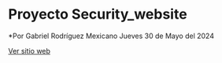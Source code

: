 # Proyecto Security_website
*Por Gabriel Rodríguez Mexicano
Jueves 30 de Mayo del 2024

<a href="https://diosgabriel.github.io/Security_website2/"
target="_blank">Ver sitio web</a>